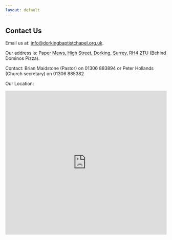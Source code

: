 ```yaml
---
layout: default
---
```


## Contact Us

Email us at: [info@dorkingbaptistchapel.org.uk](mailto:info@dorkingbaptistchapel.org.uk).

Our address is: [Paper Mews, High Street, Dorking, Surrey, RH4 2TU](https://www.google.co.uk/maps/place/Dorking+Strict+Baptist+Chapel/@51.2336296,-0.3277357,19.15z/) (Behind Dominos Pizza).

Contact:  Brian Maidstone (Pastor) on 01306 883894   or   Peter Hollands (Church secretary) on 01306 885382

Our Location:


<iframe src="https://www.google.com/maps/embed?pb=!1m14!1m8!1m3!1d624.552467990715!2d-0.3277357!3d51.2336296!3m2!1i1024!2i768!4f13.1!3m3!1m2!1s0x4875e71d76c99b3b%3A0x7d4fe20cc3d2ae1a!2sDorking+Strict+Baptist+Chapel!5e0!3m2!1snl!2suk!4v1498920404260" width="100%" height="450" frameborder="0" style="border:0" allowfullscreen></iframe>
